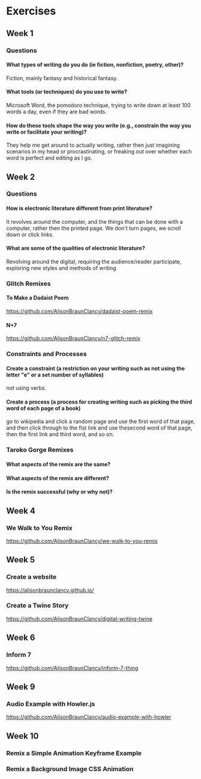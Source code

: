 # Exercises

## Week 1

### Questions

#### What types of writing do you do (ie fiction, nonfiction, poetry, other)?
   Fiction, mainly fantasy and historical fantasy.
#### What tools (or techniques) do you use to write?
   Microsoft Word, the pomodoro technique, trying to write down at least 100 words a day, even if they are bad words.
#### How do these tools shape the way you write (e.g., constrain the way you write or facilitate your writing)?
   They help me get around to actually writing, rather then just imagining scenarios in my head or procrastinating, or freaking out over whether each word is perfect and editing as I go.

## Week 2

### Questions

#### How is electronic literature different from print literature?
It revolves around the computer, and the things that can be done with a computer, rather then the printed page. We don't turn pages, we scroll down or click links.

#### What are some of the qualities of electronic literature?
Revolving around the digital, requiring the audience/reader participate, exploring new styles and methods of writing

### Glitch Remixes

#### To Make a Dadaist Poem
https://github.com/AlisonBraunClancy/dadaist-poem-remix

#### N+7
https://github.com/AlisonBraunClancy/n7-glitch-remix

### Constraints and Processes 

#### Create a constraint (a restriction on your writing such as not using the letter "e" or a set number of syllables)
   not using verbs.
#### Create a process (a process for creating writing such as picking the third word of each page of a book)
   go to wikipedia and click a random page and use the first word of that page, and then click through to the fist link and use thesecond word of that page, then the first link and third word, and so on.


### Taroko Gorge Remixes

#### What aspects of the remix are the same?


#### What aspects of the remix are different?

#### Is the remix successful (why or why not)?


    
    
## Week 4

### We Walk to You Remix
https://github.com/AlisonBraunClancy/we-walk-to-you-remix

## Week 5

### Create a website 
https://alisonbraunclancy.github.io/

### Create a Twine Story
https://github.com/AlisonBraunClancy/digital-writing-twine

## Week 6

### Inform 7
https://github.com/AlisonBraunClancy/inform-7-thing

## Week 9

### Audio Example with Howler.js
https://github.com/AlisonBraunClancy/audio-example-with-howler

## Week 10
### Remix a Simple Animation Keyframe Example

### Remix a Background Image CSS Animation

